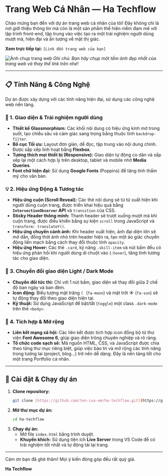 # Trang Web Cá Nhân — Ha Techflow

Chào mừng bạn đến với dự án trang web cá nhân của tôi! Đây không chỉ là nơi giới thiệu thông tin mà còn là một sản phẩm thể hiện niềm đam mê với lập trình front-end, tập trung vào việc tạo ra một trải nghiệm người dùng mượt mà, hiện đại và ấn tượng về mặt thị giác.

**Xem trực tiếp tại:** `[Link đến trang web của bạn]`

![Ảnh chụp trang web](https://i.imgur.com/g8vJg2G.jpg) 
*Ghi chú: Bạn hãy chụp một tấm ảnh đẹp nhất của trang web và thay thế link trên nhé!*

---

## 📋 Tính Năng & Công Nghệ

Dự án được xây dựng với các tính năng hiện đại, sử dụng các công nghệ web nền tảng.

### 🎨 1. Giao diện & Trải nghiệm người dùng
* **Thiết kế Glassmorphism:** Các khối nội dung có hiệu ứng kính mờ trong suốt, tạo chiều sâu và cảm giác sang trọng bằng thuộc tính `backdrop-filter`.
* **Bố cục Tối ưu:** Layout đơn giản, dễ đọc, tập trung vào nội dung chính. Được sắp xếp linh hoạt bằng **Flexbox**.
* **Tương thích mọi thiết bị (Responsive):** Giao diện tự động co dãn và sắp xếp lại một cách hợp lý trên desktop, tablet và mobile nhờ **Media Queries**.
* **Font chữ hiện đại:** Sử dụng **Google Fonts** (Poppins) để tăng tính thẩm mỹ cho văn bản.

### 💡 2. Hiệu ứng Động & Tương tác
* **Hiệu ứng cuộn (Scroll Reveal):** Các thẻ nội dung sẽ từ từ xuất hiện khi người dùng cuộn trang, được triển khai hiệu quả bằng **`IntersectionObserver` API** và `transition` của CSS.
* **Sticky Header thông minh:** Thanh header sẽ trượt xuống mượt mà khi cuộn trang, được điều khiển bằng sự kiện `scroll` trong JavaScript và `transform: translateY()`.
* **Hiệu ứng chuyển cảnh ảnh:** Khi header xuất hiện, ảnh đại diện lớn sẽ mờ dần, đồng thời ảnh nhỏ trên header hiện ra, tạo một ảo giác chuyển động liền mạch bằng cách thay đổi thuộc tính `opacity`.
* **Hiệu ứng Hover:** Các thẻ `.card`, kỹ năng `.skill-item` và nút bấm đều có hiệu ứng phản hồi khi người dùng di chuột vào (`:hover`), tăng tính tương tác cho giao diện.

### 🌙 3. Chuyển đổi giao diện Light / Dark Mode
* **Chuyển đổi tức thì:** Chỉ với 1 nút bấm, giao diện sẽ thay đổi giữa 2 chế độ ban ngày và ban đêm.
* **Icon động:** Biểu tượng mặt trăng ☾ (`fa-moon`) và mặt trời ☀ (`fa-sun`) sẽ tự động thay đổi theo giao diện hiện tại.
* **Kỹ thuật:** Sử dụng JavaScript để bật/tắt (`toggle`) một class `.dark-mode` trên thẻ `<body>`.

### 🔗 4. Tích hợp & Mở rộng
* **Liên kết mạng xã hội:** Các liên kết được tích hợp icon đồng bộ từ thư viện **Font Awesome 6**, giúp giao diện trông chuyên nghiệp và rõ ràng.
* **Tổ chức code sạch sẽ:** Mã nguồn HTML, CSS, và JavaScript được chia theo từng thư mục riêng biệt, giúp việc bảo trì và mở rộng các tính năng trong tương lai (project, blog...) trở nên dễ dàng. Đây là nền tảng tốt cho một trang Portfolio cá nhân.

---

## 🚀 Cài đặt & Chạy dự án

1.  **Clone repository:**
    ```bash
    git clone [https://github.com/ten-cua-em/ha-techflow.git](https://github.com/ten-cua-em/ha-techflow.git)
    ```
2.  **Mở thư mục dự án:**
    ```bash
    cd ha-techflow
    ```
3.  **Chạy dự án:**
    * Mở file `index.html` bằng trình duyệt.
    * **Khuyến khích:** Sử dụng tiện ích **Live Server** trong VS Code để có trải nghiệm tốt nhất và tự động tải lại trang.

---

Cảm ơn bạn đã ghé thăm! Mọi ý kiến đóng góp đều rất quý giá.

**Ha Techflow**
